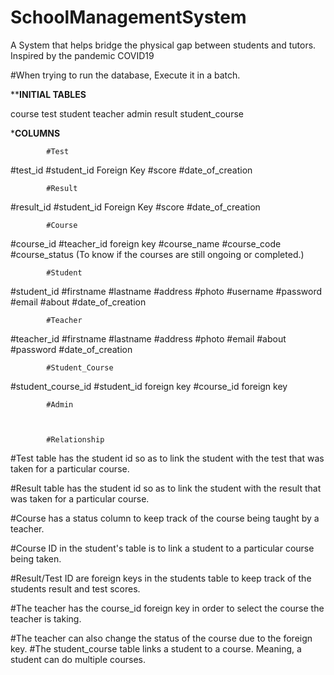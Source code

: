 # SchoolManagementSystem
A System that helps bridge the physical gap between students and tutors. Inspired by the pandemic COVID19

#When trying to run the database, Execute it in a batch.

**********INITIAL TABLES********

course	test	student		teacher		admin		result		student_course


***********COLUMNS**********

			#Test
#test_id
#student_id Foreign Key
#score
#date_of_creation		

			#Result
#result_id
#student_id Foreign Key
#score
#date_of_creation 

			#Course
#course_id
#teacher_id foreign key
#course_name
#course_code
#course_status (To know if the courses are still ongoing or completed.)

			#Student
#student_id
#firstname
#lastname
#address
#photo
#username
#password
#email
#about
#date_of_creation

			#Teacher
#teacher_id
#firstname
#lastname
#address
#photo
#email
#about
#password
#date_of_creation

			#Student_Course
#student_course_id
#student_id foreign key
#course_id foreign key

			#Admin



			#Relationship
			
#Test table has the student id so as to link the student with the test that was taken for a particular course.

#Result table has the student id so as to link the student with the result that was taken for a particular course.

#Course has a status column to keep track of the course being taught by a teacher.

#Course ID in the student's table is to link a student to a particular course being taken.

#Result/Test ID are foreign keys in the students table to keep track of the students result and test scores.

#The teacher has the course_id foreign key in order to select the course the teacher is taking.

#The teacher can also change the status of the course due to the foreign key.
#The student_course table links a student to a course. Meaning, a student can do multiple courses.